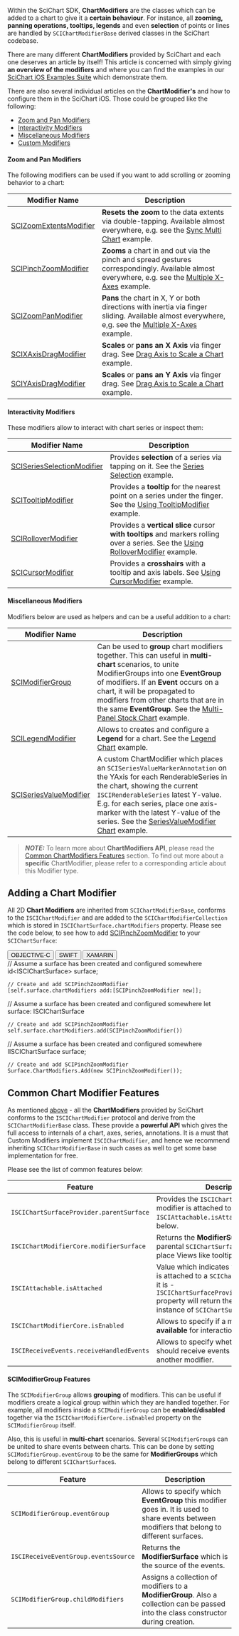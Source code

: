 Within the SciChart SDK, **ChartModifiers** are the classes which can be added to a chart to give it a **certain behaviour**. For instance, all **zooming, panning operations, tooltips, legends** and even **selection** of points or lines are handled by `SCIChartModifierBase` derived classes in the SciChart codebase.

There are many different **ChartModifiers** provided by SciChart and each one deserves an article by itself! 
This article is concerned with simply giving **an overview of the modifiers** and where you can find the examples in our [SciChart iOS Examples Suite](https://www.scichart.com/examples/ios-chart/) which demonstrate them.

There are also several individual articles on the **ChartModifier's** and how to configure them in the SciChart iOS.
Those could be grouped like the following:
- [Zoom and Pan Modifiers](#zoom-and-pan-modifiers)
- [Interactivity Modifiers](#interactivity-modifiers)
- [Miscellaneous Modifiers](#miscellaneous-modifiers)
- [Custom Modifiers](custom-modifiers---the-scichartmodifierbase-api.html)

#### Zoom and Pan Modifiers
The following modifiers can be used if you want to add scrolling or zooming behavior to a chart:

| **Modifier Name**                                                    | **Description**                                                                                                                                                           |
| -------------------------------------------------------------------- | ------------------------------------------------------------------------------------------------------------------------------------------------------------------------- |
| [SCIZoomExtentsModifier](zoom-and-pan---scizoomextentsmodifier.html) | **Resets the zoom** to the data extents via double-tapping. Available almost everywhere, e.g. see the [Sync Multi Chart](https://www.scichart.com/example/ios-multiple-surfaces-demo/) example. |
| [SCIPinchZoomModifier](zoom-and-pan---scipinchzoommodifier.html)     | **Zooms** a chart in and out via the pinch and spread gestures correspondingly. Available almost everywhere, e.g. see the [Multiple X-Axes](https://www.scichart.com/example/ios-multiple-axis-demo/) example. |
| [SCIZoomPanModifier](zoom-and-pan---scizoompanmodifier.html)         | **Pans** the chart in X, Y or both directions with inertia via finger sliding. Available almost everywhere, e,g. see the [Multiple X-Axes](https://www.scichart.com/example/ios-multiple-axis-demo/) example. |
| [SCIXAxisDragModifier](zoom-and-pan---scixaxisdragmodifier.html)     | **Scales** or **pans an X Axis** via finger drag. See [Drag Axis to Scale a Chart](https://www.scichart.com/example/ios-chart-chart-drag-axis-to-scale-example/) example. |
| [SCIYAxisDragModifier](zoom-and-pan---sciyaxisdragmodifier.html)     | **Scales** or **pans an Y Axis** via finger drag. See [Drag Axis to Scale a Chart](https://www.scichart.com/example/ios-chart-chart-drag-axis-to-scale-example/) example. |

#### Interactivity Modifiers
These modifiers allow to interact with chart series or inspect them:

| **Modifier Name**                                                             | **Description**                                                                                                                                            |
| ----------------------------------------------------------------------------- | ---------------------------------------------------------------------------------------------------------------------------------------------------------- |
| [SCISeriesSelectionModifier](interactivity---sciseriesselectionmodifier.html) | Provides **selection** of a series via tapping on it. See the [Series Selection](https://www.scichart.com/example/ios-series-selection/) example.          |
| [SCITooltipModifier](interactivity---scitooltipmodifier.html)                 | Provides a **tooltip** for the nearest point on a series under the finger. See the [Using TooltipModifier](https://www.scichart.com/example/ios-chart/ios-using-tooltip-modifier/) example. |
| [SCIRolloverModifier](interactivity---scirollovermodifier.html)               | Provides a **vertical slice** cursor **with tooltips** and markers rolling over a series. See the [Using RolloverModifier](https://www.scichart.com/example/ios-chart-tooltips-using-rollovermodifier/) example. |
| [SCICursorModifier](interactivity---scicursormodifier.html)                   | Provides a **crosshairs** with a tooltip and axis labels. See [Using CursorModifier](https://www.scichart.com/example/ios-using-cursor-modifier/) example. |

#### Miscellaneous Modifiers  
Modifiers below are used as helpers and can be a useful addition to a chart:

| **Modifier Name**                              | **Description**                                                                                                                                            |
| ---------------------------------------------- | ---------------------------------------------------------------------------------------------------------------------------------------------------------- |
| [SCIModifierGroup](#scimodifiergroup-features) | Can be used to **group** chart modifiers together. This can useful in **multi-chart** scenarios, to unite ModifierGroups into one **EventGroup** of modifiers. If an **Event** occurs on a chart, it will be propagated to modifiers from other charts that are in the same **EventGroup**. See the [Multi-Panel Stock Chart](https://www.scichart.com/example/ios-multi-pane-stock-chart/) example. |
| [SCILegendModifier](legend-modifier.html)    | Allows to creates and configure a **Legend** for a chart. See the [Legend Chart](https://www.scichart.com/example/ios-chart/ios-chart-legends-api-example/) example. |
| [SCISeriesValueModifier](series-value-modifier.html)    | A custom ChartModifier which places an `SCISeriesValueMarkerAnnotation` on the YAxis for each RenderableSeries in the chart, showing the current `ISCIRenderableSeries` latest Y-value. E.g. for each series, place one axis-marker with the latest Y-value of the series. See the [SeriesValueModifier Chart](https://www.scichart.com/example/ios-chart/ios-chart-legends-api-example/) example. |

> **_NOTE:_** To learn more about **ChartModifiers API**, please read the [Common ChartModifiers Features](#common-chart-modifier-features) section. 
> To find out more about a **specific** ChartModifier, please refer to a corresponding article about this Modifier type.

## Adding a Chart Modifier
All 2D **Chart Modifiers** are inherited from `SCIChartModifierBase`, conforms to the `ISCIChartModifier` and are added to the `SCIChartModifierCollection` which is stored in `ISCIChartSurface.chartModifiers` property. 
Please see the code below, to see how to add [SCIPinchZoomModifier](zoom-and-pan---scipinchzoommodifier.html) to your `SCIChartSurface`:

<div class="code-snippet-tabs">
  <button class="code-snippet-tab" onclick="showCodeFor(event, 'objectivec')">OBJECTIVE-C</button>
  <button class="code-snippet-tab" onclick="showCodeFor(event, 'swift')">SWIFT</button>
  <button class="code-snippet-tab" onclick="showCodeFor(event, 'cs')">XAMARIN</button>
</div>
<div class="code-snippet" id="objectivec">
    // Assume a surface has been created and configured somewhere
    id&lt;ISCIChartSurface&gt; surface;

    // Create and add SCIPinchZoomModifier
    [self.surface.chartModifiers add:[SCIPinchZoomModifier new]];
</div>
<div class="code-snippet" id="swift">
    // Assume a surface has been created and configured somewhere
    let surface: ISCIChartSurface

    // Create and add SCIPinchZoomModifier
    self.surface.chartModifiers.add(SCIPinchZoomModifier())
</div>
<div class="code-snippet" id="cs">
    // Assume a surface has been created and configured somewhere
    IISCIChartSurface surface;

    // Create and add SCIPinchZoomModifier
    Surface.ChartModifiers.Add(new SCIPinchZoomModifier());
</div>

## Common Chart Modifier Features
As mentioned [above](#adding-a-chart-modifier) - all the **ChartModifiers** provided by SciChart conforms to the `ISCIChartModifier` protocol and derive from the `SCIChartModifierBase` class. 
These provide a **powerful API** which gives the full access to internals of a chart, axes, series, annotations. 
It is a must that Custom Modifiers implement `ISCIChartModifier`, and hence we recommend inheriting `SCIChartModifierBase` in such cases as well to get some base implementation for free.

Please see the list of common features below:

| **Feature**                              | **Description**                                                                                                             |
| ---------------------------------------- | --------------------------------------------------------------------------------------------------------------------------- |
| `ISCIChartSurfaceProvider.parentSurface` | Provides the `ISCIChartSurface` which the modifier is attached to. See the `ISCIAttachable.isAttached` method below.        |
| `ISCIChartModifierCore.modifierSurface`  | Returns the **ModifierSurface** from the parental `SCIChartSurface`. It is used to place Views like tooltips, etc. onto it. |
| `ISCIAttachable.isAttached`              | Value which indicates whether a modifier is attached to a `SCIChartSurface` or not. If it is - `ISCIChartSurfaceProvider.parentSurface` property will return the corresponding instance of `SCIChartSurface`. |
| `ISCIChartModifierCore.isEnabled`        | Allows to specify if a modifier should be **available** for interaction **or not**.                                         |
| `ISCIReceiveEvents.receiveHandledEvents` | Allows to specify whether a modifier should receive events handled by another modifier.                                     |

#### SCIModifierGroup Features
The `SCIModifierGroup` allows **grouping** of modifiers. This can be useful if modifiers create a logical group within which they are handled together. 
For example, all modifiers inside a `SCIModifierGroup` can be **enabled/disabled** together via the `ISCIChartModifierCore.isEnabled` property on the `SCIModifierGroup` itself.

Also, this is useful in **multi-chart** scenarios. Several `SCIModifierGroup`s can be united to share events between charts. 
This can be done by setting `SCIModifierGroup.eventGroup` to be the same for **ModifierGroups** which belong to different `SCIChartSurface`s.

| **Feature**                          | **Description**                                                                                                                               |
| ------------------------------------ | --------------------------------------------------------------------------------------------------------------------------------------------- |
| `SCIModifierGroup.eventGroup`        | Allows to specify which **EventGroup** this modifier goes in. It is used to share events between modifiers that belong to different surfaces. |
| `ISCIReceiveEventGroup.eventsSource` | Returns the **ModifierSurface** which is the source of the events.                                                                            |
| `SCIModifierGroup.childModifiers`    | Assigns a collection of modifiers to a **ModifierGroup**. Also a collection can be passed into the class constructor during creation.         |